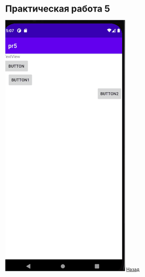 #  Практическая работа 5
![ ](https://github.com/caidzitcu/mdc0103/blob/master/pr5/1.gif)
[Назад](https://github.com/caidzitcu/mdc0103/blob/master/readme.md)